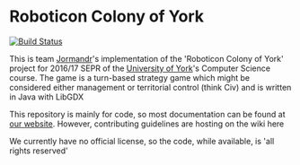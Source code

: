 # Roboticon Colony of York

[![Build Status](https://travis-ci.org/Jormandr/roboticon-game.svg?branch=master)](https://travis-ci.org/Jormandr/roboticon-game)

This is team [Jormandr](https://jormandr.co.uk)'s implementation of the 'Roboticon Colony of York' project for 2016/17 SEPR of the [University of York](http://cs.york.ac.uk)'s Computer Science course. The game is a turn-based strategy game which might be considered either management or territorial control (think Civ) and is written in Java with LibGDX

This repository is mainly for code, so most documentation can be found at [our website](https://jormandr.co.uk). However, contributing guidelines are hosting on the wiki here

We currently have no official license, so the code, while available, is 'all rights reserved'
